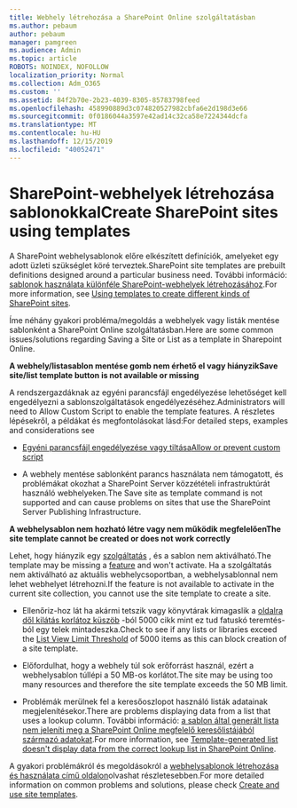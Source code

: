 ```yaml
---
title: Webhely létrehozása a SharePoint Online szolgáltatásban
ms.author: pebaum
author: pebaum
manager: pamgreen
ms.audience: Admin
ms.topic: article
ROBOTS: NOINDEX, NOFOLLOW
localization_priority: Normal
ms.collection: Adm_O365
ms.custom: ''
ms.assetid: 84f2b70e-2b23-4039-8305-85783798feed
ms.openlocfilehash: 458990889d3c074820527982cbfa6e2d198d3e66
ms.sourcegitcommit: 0f0186044a3597e42ad14c32ca58e7224344dcfa
ms.translationtype: MT
ms.contentlocale: hu-HU
ms.lasthandoff: 12/15/2019
ms.locfileid: "40052471"
---
```

# <a name="create-sharepoint-sites-using-templates"></a><span data-ttu-id="c66c5-102">SharePoint-webhelyek létrehozása sablonokkal</span><span class="sxs-lookup"><span data-stu-id="c66c5-102">Create SharePoint sites using templates</span></span>

<span data-ttu-id="c66c5-103">A SharePoint webhelysablonok előre elkészített definíciók, amelyeket egy adott üzleti szükséglet köré terveztek.</span><span class="sxs-lookup"><span data-stu-id="c66c5-103">SharePoint site templates are prebuilt definitions designed around a particular business need.</span></span> <span data-ttu-id="c66c5-104">További információ: [sablonok használata különféle SharePoint-webhelyek létrehozásához](https://support.office.com/article/using-templates-to-create-different-kinds-of-sharepoint-sites-449eccec-ff99-4cf3-b62e-dcfee37e8da4).</span><span class="sxs-lookup"><span data-stu-id="c66c5-104">For more information, see [Using templates to create different kinds of SharePoint sites](https://support.office.com/article/using-templates-to-create-different-kinds-of-sharepoint-sites-449eccec-ff99-4cf3-b62e-dcfee37e8da4).</span></span>

<span data-ttu-id="c66c5-105">Íme néhány gyakori probléma/megoldás a webhelyek vagy listák mentése sablonként a SharePoint Online szolgáltatásban.</span><span class="sxs-lookup"><span data-stu-id="c66c5-105">Here are some common issues/solutions regarding Saving a Site or List as a template in Sharepoint Online.</span></span> 

<span data-ttu-id="c66c5-106">**A webhely/listasablon mentése gomb nem érhető el vagy hiányzik**</span><span class="sxs-lookup"><span data-stu-id="c66c5-106">**Save site/list template button is not available or missing**</span></span>

<span data-ttu-id="c66c5-107">A rendszergazdáknak az egyéni parancsfájl engedélyezése lehetőséget kell engedélyezni a sablonszolgáltatások engedélyezéséhez.</span><span class="sxs-lookup"><span data-stu-id="c66c5-107">Administrators will need to Allow Custom Script to enable the template features.</span></span> <span data-ttu-id="c66c5-108">A részletes lépésekről, a példákat és megfontolásokat lásd:</span><span class="sxs-lookup"><span data-stu-id="c66c5-108">For detailed steps, examples and considerations see</span></span> 

- [<span data-ttu-id="c66c5-109">Egyéni parancsfájl engedélyezése vagy tiltása</span><span class="sxs-lookup"><span data-stu-id="c66c5-109">Allow or prevent custom script</span></span>](https://docs.microsoft.com/sharepoint/allow-or-prevent-custom-script)

- <span data-ttu-id="c66c5-110">A webhely mentése sablonként parancs használata nem támogatott, és problémákat okozhat a SharePoint Server közzétételi infrastruktúrát használó webhelyeken.</span><span class="sxs-lookup"><span data-stu-id="c66c5-110">The Save site as template command is not supported and can cause problems on sites that use the SharePoint Server Publishing Infrastructure.</span></span>

<span data-ttu-id="c66c5-111">**A webhelysablon nem hozható létre vagy nem működik megfelelően**</span><span class="sxs-lookup"><span data-stu-id="c66c5-111">**The site template cannot be created or does not work correctly**</span></span>

<span data-ttu-id="c66c5-112">Lehet, hogy hiányzik egy [szolgáltatás](https://social.technet.microsoft.com/wiki/contents/articles/14423.sharepoint-2013-existing-features-guid.aspx) , és a sablon nem aktiválható.</span><span class="sxs-lookup"><span data-stu-id="c66c5-112">The template may be missing a [feature](https://social.technet.microsoft.com/wiki/contents/articles/14423.sharepoint-2013-existing-features-guid.aspx) and won't activate.</span></span> <span data-ttu-id="c66c5-113">Ha a szolgáltatás nem aktiválható az aktuális webhelycsoportban, a webhelysablonnal nem lehet webhelyet létrehozni.</span><span class="sxs-lookup"><span data-stu-id="c66c5-113">If the feature is not available to activate in the current site collection, you cannot use the site template to create a site.</span></span>

- <span data-ttu-id="c66c5-114">Ellenőriz-hoz lát ha akármi tetszik vagy könyvtárak kimagaslik a [oldalra dől kilátás korlátoz küszöb](https://support.office.com/article/Manage-large-lists-and-libraries-in-SharePoint-B8588DAE-9387-48C2-9248-C24122F07C59) -ból 5000 cikk mint ez tud fatuskó teremtés-ból egy telek mintadeszka.</span><span class="sxs-lookup"><span data-stu-id="c66c5-114">Check to see if any lists or libraries exceed the [List View Limit Threshold](https://support.office.com/article/Manage-large-lists-and-libraries-in-SharePoint-B8588DAE-9387-48C2-9248-C24122F07C59) of 5000 items as this can block creation of a site template.</span></span>

- <span data-ttu-id="c66c5-115">Előfordulhat, hogy a webhely túl sok erőforrást használ, ezért a webhelysablon túllépi a 50 MB-os korlátot.</span><span class="sxs-lookup"><span data-stu-id="c66c5-115">The site may be using too many resources and therefore the site template exceeds the 50 MB limit.</span></span>


- <span data-ttu-id="c66c5-116">Problémák merülnek fel a keresőoszlopot használó listák adatainak megjelenítésekor.</span><span class="sxs-lookup"><span data-stu-id="c66c5-116">There are problems displaying data from a list that uses a lookup column.</span></span> <span data-ttu-id="c66c5-117">További információ: [a sablon által generált lista nem jeleníti meg a SharePoint Online megfelelő keresőlistájából származó adatokat](https://docs.microsoft.com/sharepoint/support/lists-and-libraries/template-generated-list-incorrect-data).</span><span class="sxs-lookup"><span data-stu-id="c66c5-117">For more information, see [Template-generated list doesn't display data from the correct lookup list in SharePoint Online](https://docs.microsoft.com/sharepoint/support/lists-and-libraries/template-generated-list-incorrect-data).</span></span>

<span data-ttu-id="c66c5-118">A gyakori problémákról és megoldásokról a [webhelysablonok létrehozása és használata című oldalon](https://support.office.com/article/Create-and-use-site-templates-60371B0F-00E0-4C49-A844-34759EBDD989)olvashat részletesebben.</span><span class="sxs-lookup"><span data-stu-id="c66c5-118">For more detailed information on common problems and solutions, please check [Create and use site templates](https://support.office.com/article/Create-and-use-site-templates-60371B0F-00E0-4C49-A844-34759EBDD989).</span></span>



